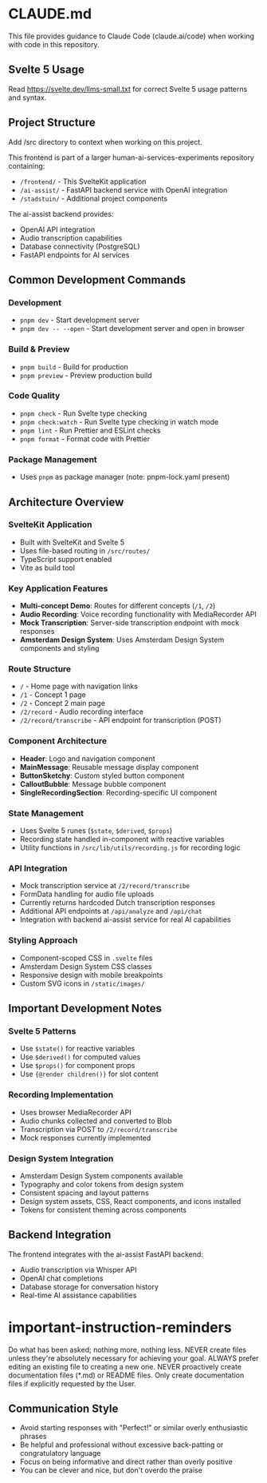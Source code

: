 # CLAUDE.md

This file provides guidance to Claude Code (claude.ai/code) when working with code in this repository.

## Svelte 5 Usage
Read https://svelte.dev/llms-small.txt for correct Svelte 5 usage patterns and syntax.

## Project Structure
Add /src directory to context when working on this project.

This frontend is part of a larger human-ai-services-experiments repository containing:
- `/frontend/` - This SvelteKit application
- `/ai-assist/` - FastAPI backend service with OpenAI integration
- `/stadstuin/` - Additional project components

The ai-assist backend provides:
- OpenAI API integration
- Audio transcription capabilities
- Database connectivity (PostgreSQL)
- FastAPI endpoints for AI services

## Common Development Commands

### Development
- `pnpm dev` - Start development server
- `pnpm dev -- --open` - Start development server and open in browser

### Build & Preview
- `pnpm build` - Build for production
- `pnpm preview` - Preview production build

### Code Quality
- `pnpm check` - Run Svelte type checking
- `pnpm check:watch` - Run Svelte type checking in watch mode
- `pnpm lint` - Run Prettier and ESLint checks
- `pnpm format` - Format code with Prettier

### Package Management
- Uses `pnpm` as package manager (note: pnpm-lock.yaml present)

## Architecture Overview

### SvelteKit Application
- Built with SvelteKit and Svelte 5
- Uses file-based routing in `/src/routes/`
- TypeScript support enabled
- Vite as build tool

### Key Application Features
- **Multi-concept Demo**: Routes for different concepts (`/1`, `/2`)
- **Audio Recording**: Voice recording functionality with MediaRecorder API
- **Mock Transcription**: Server-side transcription endpoint with mock responses
- **Amsterdam Design System**: Uses Amsterdam Design System components and styling

### Route Structure
- `/` - Home page with navigation links
- `/1` - Concept 1 page
- `/2` - Concept 2 main page
- `/2/record` - Audio recording interface
- `/2/record/transcribe` - API endpoint for transcription (POST)

### Component Architecture
- **Header**: Logo and navigation component
- **MainMessage**: Reusable message display component
- **ButtonSketchy**: Custom styled button component
- **CalloutBubble**: Message bubble component
- **SingleRecordingSection**: Recording-specific UI component

### State Management
- Uses Svelte 5 runes (`$state`, `$derived`, `$props`)
- Recording state handled in-component with reactive variables
- Utility functions in `/src/lib/utils/recording.js` for recording logic

### API Integration
- Mock transcription service at `/2/record/transcribe`
- FormData handling for audio file uploads
- Currently returns hardcoded Dutch transcription responses
- Additional API endpoints at `/api/analyze` and `/api/chat`
- Integration with backend ai-assist service for real AI capabilities

### Styling Approach
- Component-scoped CSS in `.svelte` files
- Amsterdam Design System CSS classes
- Responsive design with mobile breakpoints
- Custom SVG icons in `/static/images/`

## Important Development Notes

### Svelte 5 Patterns
- Use `$state()` for reactive variables
- Use `$derived()` for computed values
- Use `$props()` for component props
- Use `{@render children()}` for slot content

### Recording Implementation
- Uses browser MediaRecorder API
- Audio chunks collected and converted to Blob
- Transcription via POST to `/2/record/transcribe`
- Mock responses currently implemented

### Design System Integration
- Amsterdam Design System components available
- Typography and color tokens from design system
- Consistent spacing and layout patterns
- Design system assets, CSS, React components, and icons installed
- Tokens for consistent theming across components

## Backend Integration
The frontend integrates with the ai-assist FastAPI backend:
- Audio transcription via Whisper API
- OpenAI chat completions
- Database storage for conversation history
- Real-time AI assistance capabilities

# important-instruction-reminders
Do what has been asked; nothing more, nothing less.
NEVER create files unless they're absolutely necessary for achieving your goal.
ALWAYS prefer editing an existing file to creating a new one.
NEVER proactively create documentation files (*.md) or README files. Only create documentation files if explicitly requested by the User.

## Communication Style
- Avoid starting responses with "Perfect!" or similar overly enthusiastic phrases
- Be helpful and professional without excessive back-patting or congratulatory language
- Focus on being informative and direct rather than overly positive
- You can be clever and nice, but don't overdo the praise